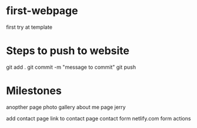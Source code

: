 # first-webpage
first try at template


# Steps to push to website
git add .
git commit -m "message to commit"
git push

# Milestones
anopther page
photo gallery
about me page
jerry

add contact page
link to contact page
contact form
netlify.com form actions